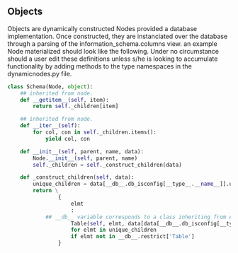 ## Objects

Objects are dynamically constructed Nodes provided a database implementation. Once constructed, they are instanciated over the database through a parsing of the information_schema.columns view. an example Node materialized should look like the following. Under no circumstance should a user edit these definitions unless s/he is looking to accumulate functionality by adding methods to the type namespaces in the dynamicnodes.py file.
 
``` python
class Schema(Node, object):
    ## inherited from node. 
    def __getitem__(self, item):
        return self._children[item]

    ## inherited from node. 
    def __iter__(self):
        for col, con in self._children.items():
            yield col, con

    def __init__(self, parent, name, data):
    	Node.__init__(self, parent, name)
    	self._children = self._construct_children(data)

    def _construct_children(self, data):
        unique_children = data[__db__.db_isconfig[__type__.__name__]].unique()
        return \
                {
                    elmt
                    :
		    ## __db__ variable corresponds to a class inheriting from ABC database in ./src/database
                    Table(self, elmt, data[data[__db__.db_isconfig[__type__.__name__]] == elmt])
                    for elmt in unique_children
                    if elmt not in __db__.restrict['Table']
                }
```
